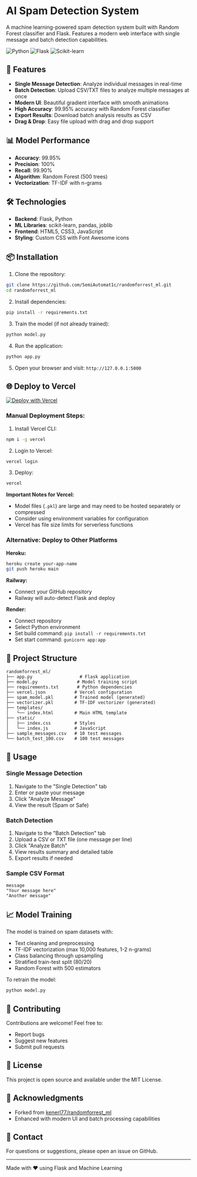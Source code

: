 # AI Spam Detection System

A machine learning-powered spam detection system built with Random Forest classifier and Flask. Features a modern web interface with single message and batch detection capabilities.

![Python](https://img.shields.io/badge/Python-3.12-blue)
![Flask](https://img.shields.io/badge/Flask-3.0-green)
![Scikit-learn](https://img.shields.io/badge/Scikit--learn-1.5-orange)

## 🚀 Features

- **Single Message Detection**: Analyze individual messages in real-time
- **Batch Detection**: Upload CSV/TXT files to analyze multiple messages at once
- **Modern UI**: Beautiful gradient interface with smooth animations
- **High Accuracy**: 99.95% accuracy with Random Forest classifier
- **Export Results**: Download batch analysis results as CSV
- **Drag & Drop**: Easy file upload with drag and drop support

## 📊 Model Performance

- **Accuracy**: 99.95%
- **Precision**: 100%
- **Recall**: 99.90%
- **Algorithm**: Random Forest (500 trees)
- **Vectorization**: TF-IDF with n-grams

## 🛠️ Technologies

- **Backend**: Flask, Python
- **ML Libraries**: scikit-learn, pandas, joblib
- **Frontend**: HTML5, CSS3, JavaScript
- **Styling**: Custom CSS with Font Awesome icons

## 📦 Installation

1. Clone the repository:
```bash
git clone https://github.com/SemiAutomat1c/randomforrest_ml.git
cd randomforrest_ml
```

2. Install dependencies:
```bash
pip install -r requirements.txt
```

3. Train the model (if not already trained):
```bash
python model.py
```

4. Run the application:
```bash
python app.py
```

5. Open your browser and visit: `http://127.0.0.1:5000`

## 🌐 Deploy to Vercel

[![Deploy with Vercel](https://vercel.com/button)](https://vercel.com/new/clone?repository-url=https://github.com/SemiAutomat1c/randomforrest_ml)

### Manual Deployment Steps:

1. Install Vercel CLI:
```bash
npm i -g vercel
```

2. Login to Vercel:
```bash
vercel login
```

3. Deploy:
```bash
vercel
```

**Important Notes for Vercel:**
- Model files (`.pkl`) are large and may need to be hosted separately or compressed
- Consider using environment variables for configuration
- Vercel has file size limits for serverless functions

### Alternative: Deploy to Other Platforms

**Heroku:**
```bash
heroku create your-app-name
git push heroku main
```

**Railway:**
- Connect your GitHub repository
- Railway will auto-detect Flask and deploy

**Render:**
- Connect repository
- Select Python environment
- Set build command: `pip install -r requirements.txt`
- Set start command: `gunicorn app:app`

## 📁 Project Structure

```
randomforrest_ml/
├── app.py                  # Flask application
├── model.py               # Model training script
├── requirements.txt       # Python dependencies
├── vercel.json           # Vercel configuration
├── spam_model.pkl        # Trained model (generated)
├── vectorizer.pkl        # TF-IDF vectorizer (generated)
├── templates/
│   └── index.html        # Main HTML template
├── static/
│   ├── index.css         # Styles
│   └── index.js          # JavaScript
├── sample_messages.csv   # 10 test messages
└── batch_test_100.csv    # 100 test messages
```

## 🎯 Usage

### Single Message Detection
1. Navigate to the "Single Detection" tab
2. Enter or paste your message
3. Click "Analyze Message"
4. View the result (Spam or Safe)

### Batch Detection
1. Navigate to the "Batch Detection" tab
2. Upload a CSV or TXT file (one message per line)
3. Click "Analyze Batch"
4. View results summary and detailed table
5. Export results if needed

### Sample CSV Format
```csv
message
"Your message here"
"Another message"
```

## 📈 Model Training

The model is trained on spam datasets with:
- Text cleaning and preprocessing
- TF-IDF vectorization (max 10,000 features, 1-2 n-grams)
- Class balancing through upsampling
- Stratified train-test split (80/20)
- Random Forest with 500 estimators

To retrain the model:
```bash
python model.py
```

## 🤝 Contributing

Contributions are welcome! Feel free to:
- Report bugs
- Suggest new features
- Submit pull requests

## 📄 License

This project is open source and available under the MIT License.

## 🙏 Acknowledgments

- Forked from [kenerl77/randomforrest_ml](https://github.com/kenerl77/randomforrest_ml)
- Enhanced with modern UI and batch processing capabilities

## 📧 Contact

For questions or suggestions, please open an issue on GitHub.

---

Made with ❤️ using Flask and Machine Learning

